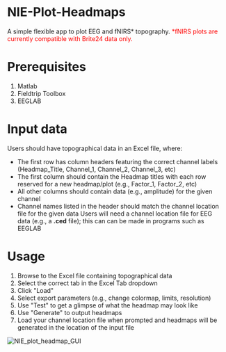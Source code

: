 # NIE-Plot-Headmaps
A simple flexible app to plot EEG and fNIRS* topography.
<span style="color:red">
*fNIRS plots are currently compatible with Brite24 data only.
</span>

# Prerequisites
1. Matlab
2. Fieldtrip Toolbox
3. EEGLAB

# Input data
Users should have topographical data in an Excel file, where:
   - The first row has column headers featuring the correct channel labels (Headmap_Title, Channel_1, Channel_2, Channel_3, etc)
   - The first column should contain the Headmap titles with each row reserved for a new headmap/plot (e.g., Factor_1, Factor_2, etc)
   - All other columns should contain data (e.g., amplitude) for the given channel
   - Channel names listed in the header should match the channel location file for the given data
Users will need a channel location file for EEG data (e.g., a **.ced** file); this can can be made in programs such as EEGLAB

# Usage
1. Browse to the Excel file containing topographical data
2. Select the correct tab in the Excel Tab dropdown
3. Click "Load"
4. Select export parameters (e.g., change colormap, limits, resolution)
5. Use "Test" to get a glimpse of what the headmap may look like
6. Use "Generate" to output headmaps
7. Load your channel location file when prompted and headmaps will be generated in the location of the input file

![NIE_plot_headmap_GUI](https://github.com/user-attachments/assets/9c7d86d9-d539-4f0e-a84c-59671a0147fc)
